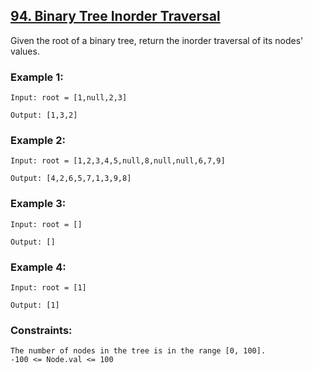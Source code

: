 ## [94. Binary Tree Inorder Traversal](https://leetcode.com/problems/binary-tree-inorder-traversal/description/)

Given the root of a binary tree, return the inorder traversal of its nodes' values.

 

### Example 1:
```
Input: root = [1,null,2,3]

Output: [1,3,2]
```


### Example 2:
```
Input: root = [1,2,3,4,5,null,8,null,null,6,7,9]

Output: [4,2,6,5,7,1,3,9,8]
```


### Example 3:
```
Input: root = []

Output: []
```
### Example 4:
```
Input: root = [1]

Output: [1]
```
 

### Constraints:
```
The number of nodes in the tree is in the range [0, 100].
-100 <= Node.val <= 100
```
